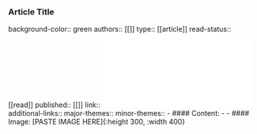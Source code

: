 ### Article Title
background-color:: green
authors:: [[]]
type:: [[article]]
read-status:: [[read]]
published:: [[]] 
link:: ![ArchiDoct_vol4_iss202Low-TechGeodesicGridshellSoriano.pdf](../assets/ArchiDoct_vol4_iss202Low-TechGeodesicGridshellSoriano_1709122909760_0.pdf) 
additional-links::
major-themes::
minor-themes::
	- #### Content:
	-
	- #### Image:
	  [PASTE IMAGE HERE]{:height 300, :width 400}